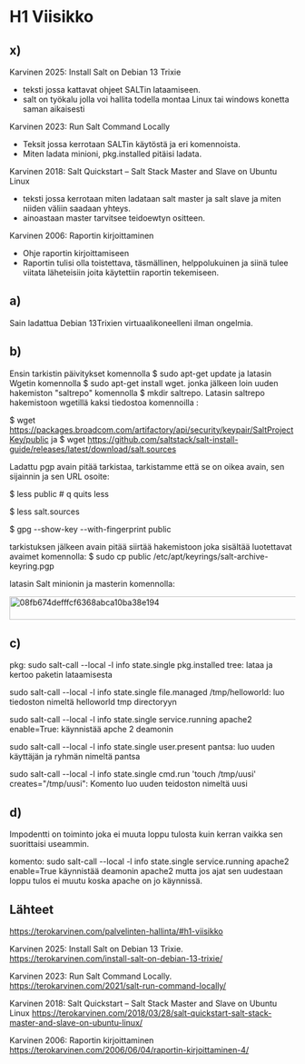 # H1 Viisikko
## x)
Karvinen 2025: Install Salt on Debian 13 Trixie
- teksti jossa kattavat ohjeet SALTin lataamiseen.
- salt on työkalu jolla voi hallita todella montaa Linux tai windows konetta saman aikaisesti
  
Karvinen 2023: Run Salt Command Locally
- Teksit jossa kerrotaan SALTin käytöstä ja eri komennoista.
- Miten ladata minioni, pkg.installed pitäisi ladata.

Karvinen 2018: Salt Quickstart – Salt Stack Master and Slave on Ubuntu Linux
  - teksti jossa kerrotaan miten ladataan salt master ja salt slave ja miten niiden väliin saadaan yhteys.
  - ainoastaan master tarvitsee teidoewtyn ositteen.

Karvinen 2006: Raportin kirjoittaminen
- Ohje raportin kirjoittamiseen
- Raportin tulisi olla toistettava, täsmällinen, helppolukuinen ja siinä tulee viitata läheteisiin joita käytettiin raportin tekemiseen.
## a)
Sain ladattua Debian 13Trixien virtuaalikoneelleni ilman ongelmia.

## b)
Ensin tarkistin päivitykset komennolla $ sudo apt-get update ja latasin Wgetin komennolla $ sudo apt-get install wget. jonka jälkeen loin uuden hakemiston "saltrepo" komennolla $ mkdir saltrepo.
Latasin saltrepo hakemistoon wgetillä kaksi tiedostoa komennoilla : 

$ wget https://packages.broadcom.com/artifactory/api/security/keypair/SaltProjectKey/public ja
$ wget https://github.com/saltstack/salt-install-guide/releases/latest/download/salt.sources

Ladattu pgp avain pitää tarkistaa, tarkistamme että se on oikea avain, sen sijainnin ja sen URL osoite: 

$ less public	# q quits less

$ less salt.sources

$ gpg --show-key --with-fingerprint public 

tarkistuksen jälkeen avain pitää siirtää hakemistoon joka sisältää luotettavat avaimet komennolla: $ sudo cp public /etc/apt/keyrings/salt-archive-keyring.pgp



latasin Salt minionin ja masterin komennolla:

<img width="620" height="41" alt="08fb674defffcf6368abca10ba38e194" src="https://github.com/user-attachments/assets/03b2ba30-b80e-42b2-bdf4-d71f1009b7b7" />

## c)
pkg:
sudo salt-call --local -l info state.single pkg.installed tree: lataa ja kertoo paketin lataamisesta

sudo salt-call --local -l info state.single file.managed /tmp/helloworld: luo tiedoston nimeltä helloworld tmp directoryyn

sudo salt-call --local -l info state.single service.running apache2 enable=True: käynnistää apche 2 deamonin

sudo salt-call --local -l info state.single user.present pantsa: luo uuden käyttäjän ja ryhmän nimeltä pantsa

sudo salt-call --local -l info state.single cmd.run 'touch /tmp/uusi' creates="/tmp/uusi": Komento luo uuden teidoston nimeltä uusi


## d)

Impodentti on toiminto joka ei muuta loppu tulosta kuin kerran vaikka sen suorittaisi useammin.

komento: sudo salt-call --local -l info state.single service.running apache2 enable=True käynnistää deamonin apache2  mutta jos ajat sen uudestaan loppu tulos ei muutu koska apache on jo käynnissä.


  ## Lähteet
  
  https://terokarvinen.com/palvelinten-hallinta/#h1-viisikko

  
  Karvinen 2025: Install Salt on Debian 13 Trixie. 
  https://terokarvinen.com/install-salt-on-debian-13-trixie/
  
  Karvinen 2023: Run Salt Command Locally.
  https://terokarvinen.com/2021/salt-run-command-locally/
  
  Karvinen 2018: Salt Quickstart – Salt Stack Master and Slave on Ubuntu Linux
  https://terokarvinen.com/2018/03/28/salt-quickstart-salt-stack-master-and-slave-on-ubuntu-linux/
  
  Karvinen 2006: Raportin kirjoittaminen
  https://terokarvinen.com/2006/06/04/raportin-kirjoittaminen-4/
